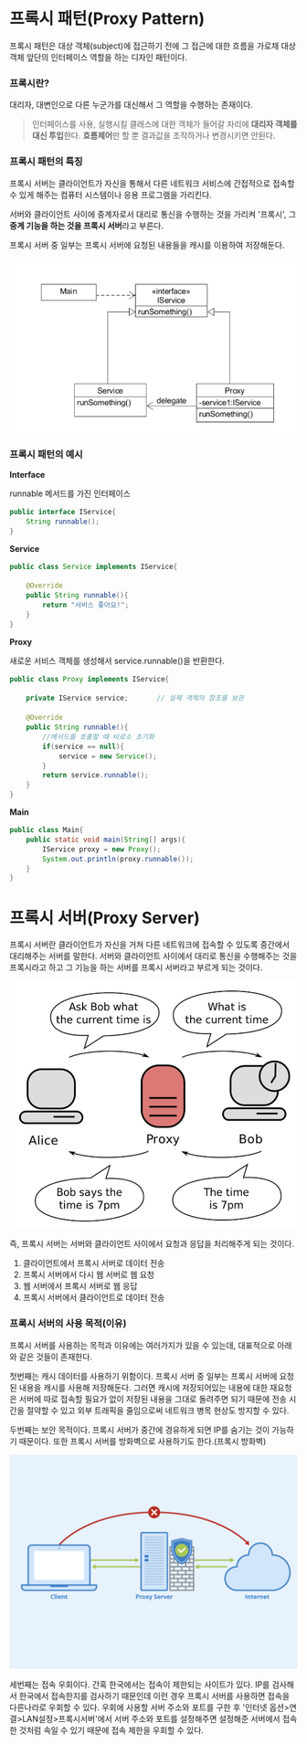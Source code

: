 # 프록시 패턴(Proxy Pattern)

프록시 패턴은 대상 객체(subject)에 접근하기 전에 그 접근에 대한 흐름을 가로채 대상 객체 앞단의 인터페이스 역할을 하는 디자인 패턴이다.

### 프록시란?

대리자, 대변인으로 다른 누군가를 대신해서 그 역할을 수행하는 존재이다.

> 인터페이스를 사용, 실행시킬 클래스에 대한 객체가 들어갈 자리에 **대리자 객체를 대신 투입**한다. **흐름제어**만 할 뿐 결과값을 조작하거나 변경시키면 안된다.

### 프록시 패턴의 특징

프록시 서버는 클라이언트가 자신을 통해서 다른 네트워크 서비스에 간접적으로 접속할 수 있게 해주는 컴퓨터 시스템이나 응용 프로그램을 가리킨다.

서버와 클라이언트 사이에 중계자로서 대리로 통신을 수행하는 것을 가리켜 '프록시', 그 **중계 기능을 하는 것을 프록시 서버**라고 부른다.

프록시 서버 중 일부는 프록시 서버에 요청된 내용들을 캐시를 이용하여 저장해둔다.

![proxy](./images/proxy.png)

### 프록시 패턴의 예시

**Interface**

runnable 메서드를 가진 인터페이스

```java
public interface IService{
	String runnable();
}
```

**Service**

```java
public class Service implements IService{
	
	@Override
	public String runnable(){
		return "서비스 좋아요!";
	}
}
```

**Proxy**

새로운 서비스 객체를 생성해서 service.runnable()을 반환한다.

```java
public class Proxy implements IService{
	
	private IService service;		// 실제 객체의 참조를 보관
	
	@Override
	public String runnable(){
		//메서드를 호출할 때 비로소 초기화
		if(service == null){
			service = new Service();
		}
		return service.runnable();
	}
}
```

**Main**

```java
public class Main{
	public static void main(String[] args){
		IService proxy = new Proxy();
		System.out.println(proxy.runnable());
	}
}
```

# 프록시 서버(Proxy Server)

프록시 서버란 클라이언트가 자신을 거쳐 다른 네트워크에 접속할 수 있도록 중간에서 대리해주는 서버를 말한다. 서버와 클라이언트 사이에서 대리로 통신을 수행해주는 것을 프록시라고 하고 그 기능을 하는 서버를 프록시 서버라고 부르게 되는 것이다.

![proxy_server](./images/proxy_server.png)

즉, 프록시 서버는 서버와 클라이언트 사이에서 요청과 응답을 처리해주게 되는 것이다.

1. 클라이언트에서 프록시 서버로 데이터 전송
2. 프록시 서버에서 다시 웹 서버로 웹 요청
3. 웹 서버에서 프록시 서버로 웹 응답
4. 프록시 서버에서 클라이언트로 데이터 전송

### 프록시 서버의 사용 목적(이유)

프록시 서버를 사용하는 목적과 이유에는 여러가지가 있을 수 있는데, 대표적으로 아래와 같은 것들이 존재한다.

첫번째는 캐시 데이터를 사용하기 위함이다. 프록시 서버 중 일부는 프록시 서버에 요청된 내용을 캐시를 사용해 저장해둔다. 그러면 캐시에 저장되어있는 내용에 대한 재요청은 서버에 따로 접속할 필요가 없이 저장된 내용을 그대로 돌려주면 되기 때문에 전송 시간을 절약할 수 있고 외부 트래픽을 줄임으로써 네트워크 병목 현상도 방지할 수 있다.

두번째는 보안 목적이다. 프록시 서버가 중간에 경유하게 되면 IP를 숨기는 것이 가능하기 때문이다. 또한 프록시 서버를 방화벽으로 사용하기도 한다.(프록시 방화벽)

![proxy firewall](./images/proxy_firewall.png)

세번째는 접속 우회이다. 간혹 한국에서는 접속이 제한되는 사이트가 있다. IP를 검사해서 한국에서 접속한지를 검사하기 때문인데 이런 경우 프록시 서버를 사용하면 접속을 다른나라로 우회할 수 있다. 우회에 사용할 서버 주소와 포트를 구한 후 '인터넷 옵션>연결>LAN설정>프록시서버'에서 서버 주소와 포트를 설정해주면 설정해준 서버에서 접속한 것처럼 속일 수 있기 때문에 접속 제한을 우회할 수 있다.

